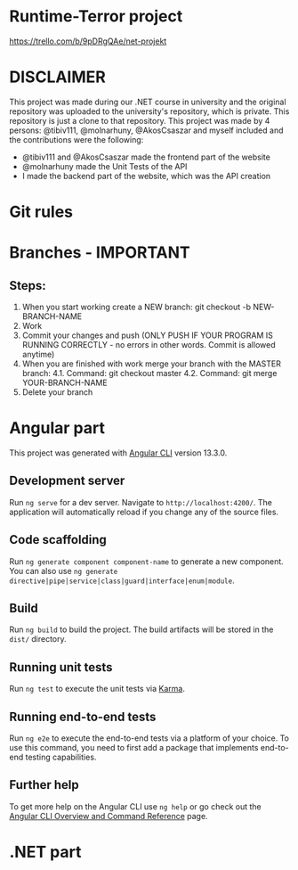 # Runtime-Terror project
https://trello.com/b/9pDRgQAe/net-projekt

# DISCLAIMER

This project was made during our .NET course in university and the original repository was uploaded to the university's repository, which is private. This repository is just a clone to that repository. This project was made by 4 persons: @tibiv111, @molnarhuny, @AkosCsaszar and myself included and the contributions were the following:

- @tibiv111 and @AkosCsaszar made the frontend part of the website
- @molnarhuny made the Unit Tests of the API
- I made the backend part of the website, which was the API creation


# Git rules

# Branches - IMPORTANT

## Steps:

1. When you start working create a NEW branch: git checkout -b NEW-BRANCH-NAME
2. Work
3. Commit your changes and push (ONLY PUSH IF YOUR PROGRAM IS RUNNING CORRECTLY - no errors in other words. 
                                  Commit is allowed anytime)
4. When you are finished with work merge your branch with the MASTER branch: 
    4.1.  Command: git checkout master
    4.2.   Command: git merge YOUR-BRANCH-NAME
5. Delete your branch 



# Angular part

This project was generated with [Angular CLI](https://github.com/angular/angular-cli) version 13.3.0.

## Development server

Run `ng serve` for a dev server. Navigate to `http://localhost:4200/`. The application will automatically reload if you change any of the source files.

## Code scaffolding

Run `ng generate component component-name` to generate a new component. You can also use `ng generate directive|pipe|service|class|guard|interface|enum|module`.

## Build

Run `ng build` to build the project. The build artifacts will be stored in the `dist/` directory.

## Running unit tests

Run `ng test` to execute the unit tests via [Karma](https://karma-runner.github.io).

## Running end-to-end tests

Run `ng e2e` to execute the end-to-end tests via a platform of your choice. To use this command, you need to first add a package that implements end-to-end testing capabilities.

## Further help

To get more help on the Angular CLI use `ng help` or go check out the [Angular CLI Overview and Command Reference](https://angular.io/cli) page.


# .NET part

